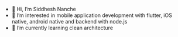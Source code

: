 - 👋 Hi, I’m Siddhesh Nanche
- 👀 I’m interested in mobile application development with flutter, iOS native, android native and backend with node.js
- 🌱 I’m currently learning clean architecture


<!---
siddhesh-boppo/siddhesh-boppo is a ✨ special ✨ repository because its `README.md` (this file) appears on your GitHub profile.
You can click the Preview link to take a look at your changes.
--->
